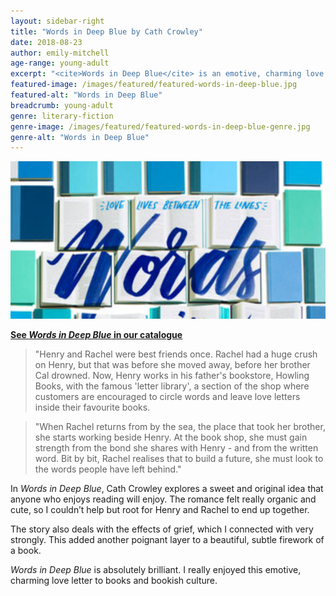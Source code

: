 ```yaml
---
layout: sidebar-right
title: "Words in Deep Blue by Cath Crowley"
date: 2018-08-23
author: emily-mitchell
age-range: young-adult
excerpt: "<cite>Words in Deep Blue</cite> is an emotive, charming love letter to books and bookish culture."
featured-image: /images/featured/featured-words-in-deep-blue.jpg
featured-alt: "Words in Deep Blue"
breadcrumb: young-adult
genre: literary-fiction
genre-image: /images/featured/featured-words-in-deep-blue-genre.jpg
genre-alt: "Words in Deep Blue"
---
```


![Words in Deep Blue](/images/featured/featured-words-in-deep-blue.jpg)

**[See <cite>Words in Deep Blue</cite> in our catalogue](https://suffolk.spydus.co.uk/cgi-bin/spydus.exe/ENQ/OPAC/BIBENQ?BRN=2171171)**

> "Henry and Rachel were best friends once. Rachel had a huge crush on Henry, but that was before she moved away, before her brother Cal drowned. Now, Henry works in his father's bookstore, Howling Books, with the famous 'letter library', a section of the shop where customers are encouraged to circle words and leave love letters inside their favourite books.

> "When Rachel returns from by the sea, the place that took her brother, she starts working beside Henry. At the book shop, she must gain strength from the bond she shares with Henry - and from the written word. Bit by bit, Rachel realises that to build a future, she must look to the words people have left behind."

In <cite>Words in Deep Blue</cite>, Cath Crowley explores a sweet and original idea that anyone who enjoys reading will enjoy. The romance felt really organic and cute, so I couldn’t help but root for Henry and Rachel to end up together.

The story also deals with the effects of grief, which I connected with very strongly. This added another poignant layer to a beautiful, subtle firework of a book.

<cite>Words in Deep Blue</cite> is absolutely brilliant. I really enjoyed this emotive, charming love letter to books and bookish culture.
